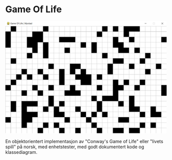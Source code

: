 # Game Of Life

![Skjermbilde av brettet til "spillets liv"](/docs/screenshot.png)

En objektorientert implementasjon av "Conway's Game of Life" eller "livets spill" på norsk, med enhetstester, med godt dokumentert kode og klassediagram.